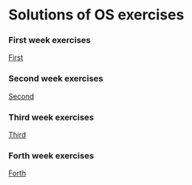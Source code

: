 # Solutions of OS exercises

### First week exercises
[First](first.md)

### Second week exercises
[Second](second.md)

### Third week exercises
[Third](third.md)

### Forth week exercises
[Forth](Forth.md)
